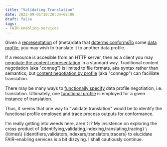 ```yaml
---
title: "Validating Translation"
date: 2022-09-01T10:20:34+02:00
draft: false
tags:
- FAIR-enabling-services
---
```



Given a [representation](https://www.w3.org/TR/dx-prof-conneg/#dfn-representation) of (meta)data
that [dcterms:conformsTo](http://purl.org/dc/terms/conformsTo) some [data
profile](https://www.w3.org/TR/dx-prof-conneg/#dfn-data-profile), you may wish to translate it to
another data profile.

If a resource is accesible from an HTTP server, then as a client you may [negotiate the content
representation](https://developer.mozilla.org/en-US/docs/Web/HTTP/Content_negotiation) in a standard
way. Traditional content negotiation (aka "conneg") is limited to file formats, aka syntax rather
than semantics, but [content negotiation by profile](https://www.w3.org/TR/dx-prof-conneg/) (aka "connegp")
can facililate translation.

There may be many ways to [functionally
specify](https://www.w3.org/TR/dx-prof-conneg/#dfn-functional-specification) data profile
negotiation, i.e. translation. Ultimately, one [functional
profile](https://www.w3.org/TR/dx-prof-conneg/#dfn-functional-profile) is employed for a given
instance of translation.

Thus, it seems that one way to "validate translation" would be to identify the functional profile
employed and trace process outputs for conformance.

I'm really getting into weeds here, aren't I? My insistence on exploring the cross product of
{identifying,validating,indexing,translating,tracing} \\(\times\\)
{identifiers,validators,indexers,translators,tracers}  to elucidate FAIR-enabling services is a bit
dizzying. I shall cautiously continue.